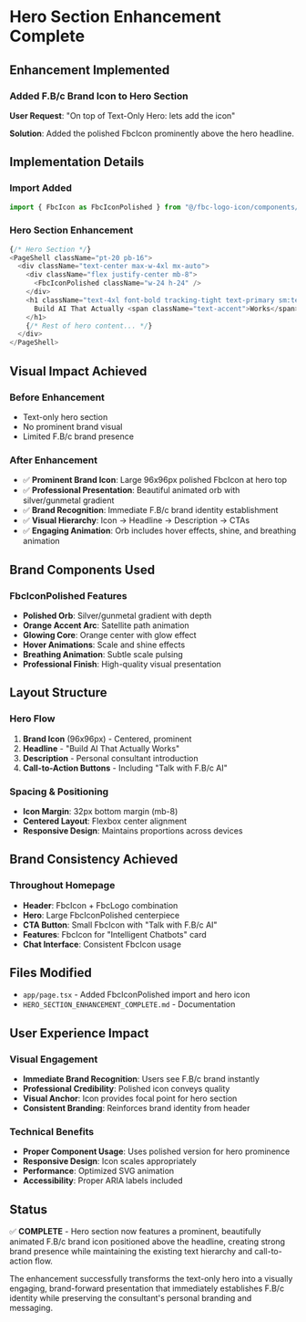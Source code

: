 # Hero Section Enhancement Complete

## Enhancement Implemented

### Added F.B/c Brand Icon to Hero Section
**User Request**: "On top of Text-Only Hero: lets add the icon"

**Solution**: Added the polished FbcIcon prominently above the hero headline.

## Implementation Details

### Import Added
```typescript
import { FbcIcon as FbcIconPolished } from "@/fbc-logo-icon/components/fbc-icon"
```

### Hero Section Enhancement
```typescript
{/* Hero Section */}
<PageShell className="pt-20 pb-16">
  <div className="text-center max-w-4xl mx-auto">
    <div className="flex justify-center mb-8">
      <FbcIconPolished className="w-24 h-24" />
    </div>
    <h1 className="text-4xl font-bold tracking-tight text-primary sm:text-6xl">
      Build AI That Actually <span className="text-accent">Works</span>
    </h1>
    {/* Rest of hero content... */}
  </div>
</PageShell>
```

## Visual Impact Achieved

### Before Enhancement
- Text-only hero section
- No prominent brand visual
- Limited F.B/c brand presence

### After Enhancement
- ✅ **Prominent Brand Icon**: Large 96x96px polished FbcIcon at hero top
- ✅ **Professional Presentation**: Beautiful animated orb with silver/gunmetal gradient
- ✅ **Brand Recognition**: Immediate F.B/c brand identity establishment
- ✅ **Visual Hierarchy**: Icon → Headline → Description → CTAs
- ✅ **Engaging Animation**: Orb includes hover effects, shine, and breathing animation

## Brand Components Used

### FbcIconPolished Features
- **Polished Orb**: Silver/gunmetal gradient with depth
- **Orange Accent Arc**: Satellite path animation
- **Glowing Core**: Orange center with glow effect
- **Hover Animations**: Scale and shine effects
- **Breathing Animation**: Subtle scale pulsing
- **Professional Finish**: High-quality visual presentation

## Layout Structure

### Hero Flow
1. **Brand Icon** (96x96px) - Centered, prominent
2. **Headline** - "Build AI That Actually Works"
3. **Description** - Personal consultant introduction
4. **Call-to-Action Buttons** - Including "Talk with F.B/c AI"

### Spacing & Positioning
- **Icon Margin**: 32px bottom margin (mb-8)
- **Centered Layout**: Flexbox center alignment
- **Responsive Design**: Maintains proportions across devices

## Brand Consistency Achieved

### Throughout Homepage
- **Header**: FbcIcon + FbcLogo combination
- **Hero**: Large FbcIconPolished centerpiece
- **CTA Button**: Small FbcIcon with "Talk with F.B/c AI"
- **Features**: FbcIcon for "Intelligent Chatbots" card
- **Chat Interface**: Consistent FbcIcon usage

## Files Modified
- `app/page.tsx` - Added FbcIconPolished import and hero icon
- `HERO_SECTION_ENHANCEMENT_COMPLETE.md` - Documentation

## User Experience Impact

### Visual Engagement
- **Immediate Brand Recognition**: Users see F.B/c brand instantly
- **Professional Credibility**: Polished icon conveys quality
- **Visual Anchor**: Icon provides focal point for hero section
- **Consistent Branding**: Reinforces brand identity from header

### Technical Benefits
- **Proper Component Usage**: Uses polished version for hero prominence
- **Responsive Design**: Icon scales appropriately
- **Performance**: Optimized SVG animation
- **Accessibility**: Proper ARIA labels included

## Status
✅ **COMPLETE** - Hero section now features a prominent, beautifully animated F.B/c brand icon positioned above the headline, creating strong brand presence while maintaining the existing text hierarchy and call-to-action flow.

The enhancement successfully transforms the text-only hero into a visually engaging, brand-forward presentation that immediately establishes F.B/c identity while preserving the consultant's personal branding and messaging.
